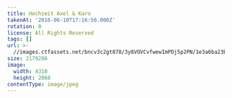 ```yaml
---
title: Hochzeit Axel & Karo
takenAt: '2016-06-10T17:16:56.000Z'
rotation: 0
license: All Rights Reserved
tags: []
url: >-
  //images.ctfassets.net/bncv3c2gt878/3y8VOVCvfwewImPDj5p2PN/1e3a6ba23bac79b5c9bb4ba2ff3a85a3/hochzeit-axel--karo_27897182030_o
size: 2179286
image:
  width: 4310
  height: 2868
contentType: image/jpeg
---
```


